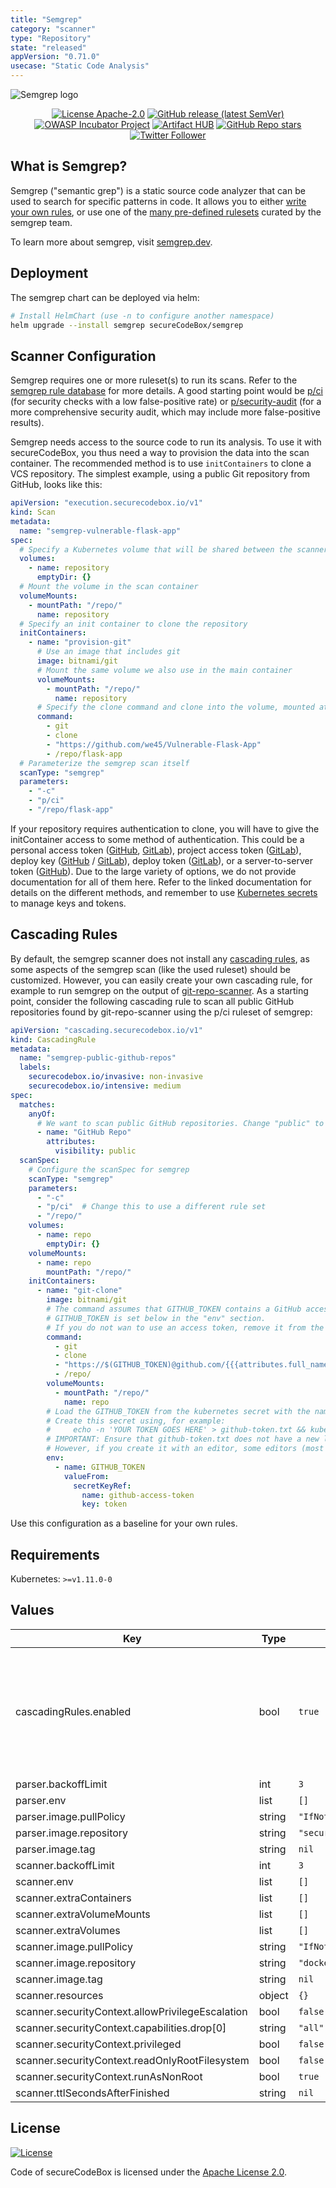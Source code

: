 ```yaml
---
title: "Semgrep"
category: "scanner"
type: "Repository"
state: "released"
appVersion: "0.71.0"
usecase: "Static Code Analysis"
---
```


![Semgrep logo](https://raw.githubusercontent.com/returntocorp/semgrep-docs/main/static/img/semgrep-icon-text-horizontal.svg)

<!--
SPDX-FileCopyrightText: 2021 iteratec GmbH

SPDX-License-Identifier: Apache-2.0
-->
<!--
.: IMPORTANT! :.
--------------------------
This file is generated automatically with `helm-docs` based on the following template files:
- ./.helm-docs/templates.gotmpl (general template data for all charts)
- ./chart-folder/.helm-docs.gotmpl (chart specific template data)

Please be aware of that and apply your changes only within those template files instead of this file.
Otherwise your changes will be reverted/overwritten automatically due to the build process `./.github/workflows/helm-docs.yaml`
--------------------------
-->

<p align="center">
  <a href="https://opensource.org/licenses/Apache-2.0"><img alt="License Apache-2.0" src="https://img.shields.io/badge/License-Apache%202.0-blue.svg"/></a>
  <a href="https://github.com/secureCodeBox/secureCodeBox/releases/latest"><img alt="GitHub release (latest SemVer)" src="https://img.shields.io/github/v/release/secureCodeBox/secureCodeBox?sort=semver"/></a>
  <a href="https://owasp.org/www-project-securecodebox/"><img alt="OWASP Incubator Project" src="https://img.shields.io/badge/OWASP-Incubator%20Project-365EAA"/></a>
  <a href="https://artifacthub.io/packages/search?repo=securecodebox"><img alt="Artifact HUB" src="https://img.shields.io/endpoint?url=https://artifacthub.io/badge/repository/securecodebox"/></a>
  <a href="https://github.com/secureCodeBox/secureCodeBox/"><img alt="GitHub Repo stars" src="https://img.shields.io/github/stars/secureCodeBox/secureCodeBox?logo=GitHub"/></a>
  <a href="https://twitter.com/securecodebox"><img alt="Twitter Follower" src="https://img.shields.io/twitter/follow/securecodebox?style=flat&color=blue&logo=twitter"/></a>
</p>

## What is Semgrep?
Semgrep ("semantic grep") is a static source code analyzer that can be used to search for specific patterns in code.
It allows you to either [write your own rules](https://semgrep.dev/learn), or use one of the [many pre-defined rulesets](https://semgrep.dev/r) curated by the semgrep team.

To learn more about semgrep, visit [semgrep.dev](https://semgrep.dev).

## Deployment
The semgrep chart can be deployed via helm:

```bash
# Install HelmChart (use -n to configure another namespace)
helm upgrade --install semgrep secureCodeBox/semgrep
```

## Scanner Configuration

Semgrep requires one or more ruleset(s) to run its scans.
Refer to the [semgrep rule database](https://semgrep.dev/r) for more details.
A good starting point would be [p/ci](https://semgrep.dev/p/ci) (for security checks with a low false-positive rate) or [p/security-audit](https://semgrep.dev/p/security-audit) (for a more comprehensive security audit, which may include more false-positive results).

Semgrep needs access to the source code to run its analysis.
To use it with secureCodeBox, you thus need a way to provision the data into the scan container.
The recommended method is to use `initContainers` to clone a VCS repository.
The simplest example, using a public Git repository from GitHub, looks like this:

```yaml
apiVersion: "execution.securecodebox.io/v1"
kind: Scan
metadata:
  name: "semgrep-vulnerable-flask-app"
spec:
  # Specify a Kubernetes volume that will be shared between the scanner and the initContainer
  volumes:
    - name: repository
      emptyDir: {}
  # Mount the volume in the scan container
  volumeMounts:
    - mountPath: "/repo/"
      name: repository
  # Specify an init container to clone the repository
  initContainers:
    - name: "provision-git"
      # Use an image that includes git
      image: bitnami/git
      # Mount the same volume we also use in the main container
      volumeMounts:
        - mountPath: "/repo/"
          name: repository
      # Specify the clone command and clone into the volume, mounted at /repo/
      command:
        - git
        - clone
        - "https://github.com/we45/Vulnerable-Flask-App"
        - /repo/flask-app
  # Parameterize the semgrep scan itself
  scanType: "semgrep"
  parameters:
    - "-c"
    - "p/ci"
    - "/repo/flask-app"
```

If your repository requires authentication to clone, you will have to give the initContainer access to some method of authentication.
This could be a personal access token ([GitHub](https://docs.github.com/en/authentication/keeping-your-account-and-data-secure/creating-a-personal-access-token), [GitLab](https://docs.gitlab.com/ee/user/profile/personal_access_tokens.html)), project access token ([GitLab](https://docs.gitlab.com/ee/user/project/settings/project_access_tokens.html)), deploy key ([GitHub](https://docs.github.com/en/developers/overview/managing-deploy-keys#deploy-keys) / [GitLab](https://docs.gitlab.com/ee/user/project/deploy_keys/)), deploy token ([GitLab](https://docs.gitlab.com/ee/user/project/deploy_tokens/)), or a server-to-server token ([GitHub](https://docs.github.com/en/developers/overview/managing-deploy-keys#server-to-server-tokens)).
Due to the large variety of options, we do not provide documentation for all of them here.
Refer to the linked documentation for details on the different methods, and remember to use [Kubernetes secrets](https://kubernetes.io/docs/concepts/configuration/secret/) to manage keys and tokens.

## Cascading Rules
By default, the semgrep scanner does not install any [cascading rules](docs/hooks/cascading-scans), as some aspects of the semgrep scan (like the used ruleset) should be customized.
However, you can easily create your own cascading rule, for example to run semgrep on the output of [git-repo-scanner](docs/scanners/git-repo-scanner).
As a starting point, consider the following cascading rule to scan all public GitHub repositories found by git-repo-scanner using the p/ci ruleset of semgrep:

```yaml
apiVersion: "cascading.securecodebox.io/v1"
kind: CascadingRule
metadata:
  name: "semgrep-public-github-repos"
  labels:
    securecodebox.io/invasive: non-invasive
    securecodebox.io/intensive: medium
spec:
  matches:
    anyOf:
      # We want to scan public GitHub repositories. Change "public" to "private" to scan private repos instead
      - name: "GitHub Repo"
        attributes:
          visibility: public
  scanSpec:
    # Configure the scanSpec for semgrep
    scanType: "semgrep"
    parameters:
      - "-c"
      - "p/ci"  # Change this to use a different rule set
      - "/repo/"
    volumes:
      - name: repo
        emptyDir: {}
    volumeMounts:
      - name: repo
        mountPath: "/repo/"
    initContainers:
      - name: "git-clone"
        image: bitnami/git
        # The command assumes that GITHUB_TOKEN contains a GitHub access token with access to the repository.
        # GITHUB_TOKEN is set below in the "env" section.
        # If you do not wan to use an access token, remove it from the URL below.
        command:
          - git
          - clone
          - "https://$(GITHUB_TOKEN)@github.com/{{{attributes.full_name}}}"
          - /repo/
        volumeMounts:
          - mountPath: "/repo/"
            name: repo
        # Load the GITHUB_TOKEN from the kubernetes secret with the name "github-access-token"
        # Create this secret using, for example:
        #     echo -n 'YOUR TOKEN GOES HERE' > github-token.txt && kubectl create secret generic github-access-token --from-file=token=github-token.txt
        # IMPORTANT: Ensure that github-token.txt does not have a new line at the end of the file. This is automatically done by using "echo -n" to create it.
        # However, if you create it with an editor, some editors (most notably, vim) will create hidden newlines at the end of files, which will cause issues.
        env:
          - name: GITHUB_TOKEN
            valueFrom:
              secretKeyRef:
                name: github-access-token
                key: token
```

Use this configuration as a baseline for your own rules.

## Requirements

Kubernetes: `>=v1.11.0-0`

## Values

| Key | Type | Default | Description |
|-----|------|---------|-------------|
| cascadingRules.enabled | bool | `true` | Enables or disables the installation of the default cascading rules for this scanner |
| parser.backoffLimit | int | `3` |  |
| parser.env | list | `[]` |  |
| parser.image.pullPolicy | string | `"IfNotPresent"` |  |
| parser.image.repository | string | `"securecodebox/parser-semgrep"` |  |
| parser.image.tag | string | `nil` |  |
| scanner.backoffLimit | int | `3` |  |
| scanner.env | list | `[]` |  |
| scanner.extraContainers | list | `[]` |  |
| scanner.extraVolumeMounts | list | `[]` |  |
| scanner.extraVolumes | list | `[]` |  |
| scanner.image.pullPolicy | string | `"IfNotPresent"` |  |
| scanner.image.repository | string | `"docker.io/returntocorp/semgrep"` |  |
| scanner.image.tag | string | `nil` |  |
| scanner.resources | object | `{}` |  |
| scanner.securityContext.allowPrivilegeEscalation | bool | `false` |  |
| scanner.securityContext.capabilities.drop[0] | string | `"all"` |  |
| scanner.securityContext.privileged | bool | `false` |  |
| scanner.securityContext.readOnlyRootFilesystem | bool | `false` |  |
| scanner.securityContext.runAsNonRoot | bool | `true` |  |
| scanner.ttlSecondsAfterFinished | string | `nil` |  |

## License
[![License](https://img.shields.io/badge/License-Apache%202.0-blue.svg)](https://opensource.org/licenses/Apache-2.0)

Code of secureCodeBox is licensed under the [Apache License 2.0][scb-license].

[scb-owasp]: https://www.owasp.org/index.php/OWASP_secureCodeBox
[scb-docs]: https://docs.securecodebox.io/
[scb-site]: https://www.securecodebox.io/
[scb-github]: https://github.com/secureCodeBox/
[scb-twitter]: https://twitter.com/secureCodeBox
[scb-slack]: https://join.slack.com/t/securecodebox/shared_invite/enQtNDU3MTUyOTM0NTMwLTBjOWRjNjVkNGEyMjQ0ZGMyNDdlYTQxYWQ4MzNiNGY3MDMxNThkZjJmMzY2NDRhMTk3ZWM3OWFkYmY1YzUxNTU
[scb-license]: https://github.com/secureCodeBox/secureCodeBox/blob/master/LICENSE

